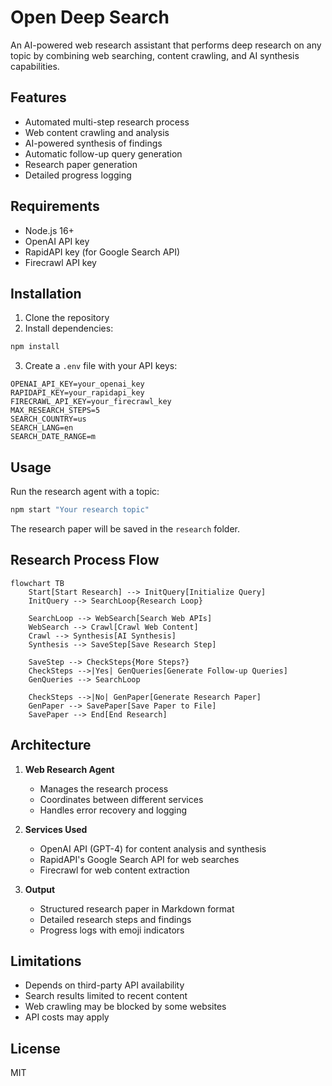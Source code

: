 # Open Deep Search

An AI-powered web research assistant that performs deep research on any topic by combining web searching, content crawling, and AI synthesis capabilities.

## Features

- Automated multi-step research process
- Web content crawling and analysis
- AI-powered synthesis of findings
- Automatic follow-up query generation
- Research paper generation
- Detailed progress logging

## Requirements

- Node.js 16+
- OpenAI API key
- RapidAPI key (for Google Search API)
- Firecrawl API key

## Installation

1. Clone the repository
2. Install dependencies:
```bash
npm install
```
3. Create a `.env` file with your API keys:
```
OPENAI_API_KEY=your_openai_key
RAPIDAPI_KEY=your_rapidapi_key
FIRECRAWL_API_KEY=your_firecrawl_key
MAX_RESEARCH_STEPS=5
SEARCH_COUNTRY=us
SEARCH_LANG=en
SEARCH_DATE_RANGE=m
```

## Usage

Run the research agent with a topic:

```bash
npm start "Your research topic"
```

The research paper will be saved in the `research` folder.

## Research Process Flow

```mermaid
flowchart TB
    Start[Start Research] --> InitQuery[Initialize Query]
    InitQuery --> SearchLoop{Research Loop}
    
    SearchLoop --> WebSearch[Search Web APIs]
    WebSearch --> Crawl[Crawl Web Content]
    Crawl --> Synthesis[AI Synthesis]
    Synthesis --> SaveStep[Save Research Step]
    
    SaveStep --> CheckSteps{More Steps?}
    CheckSteps -->|Yes| GenQueries[Generate Follow-up Queries]
    GenQueries --> SearchLoop
    
    CheckSteps -->|No| GenPaper[Generate Research Paper]
    GenPaper --> SavePaper[Save Paper to File]
    SavePaper --> End[End Research]
```

## Architecture

1. **Web Research Agent**
   - Manages the research process
   - Coordinates between different services
   - Handles error recovery and logging

2. **Services Used**
   - OpenAI API (GPT-4) for content analysis and synthesis
   - RapidAPI's Google Search API for web searches
   - Firecrawl for web content extraction

3. **Output**
   - Structured research paper in Markdown format
   - Detailed research steps and findings
   - Progress logs with emoji indicators

## Limitations

- Depends on third-party API availability
- Search results limited to recent content
- Web crawling may be blocked by some websites
- API costs may apply

## License

MIT
